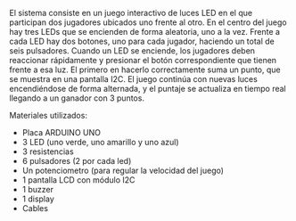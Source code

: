 El sistema consiste en un juego interactivo de luces LED en el que participan dos jugadores ubicados uno frente al otro. En el centro del juego hay tres LEDs que se encienden de forma aleatoria, uno a la vez. Frente a cada LED hay dos botones, uno para cada jugador, haciendo un total de seis pulsadores.
Cuando un LED se enciende, los jugadores deben reaccionar rápidamente y presionar el botón correspondiente que tienen frente a esa luz. El primero en hacerlo correctamente suma un punto, que se muestra en una pantalla I2C. El juego continúa con nuevas luces encendiéndose de forma alternada, y el puntaje se actualiza en tiempo real llegando a un ganador con 3 puntos.

Materiales utilizados:
- Placa ARDUINO UNO
- 3 LED (uno verde, uno amarillo y uno azul)
- 3 resistencias
- 6 pulsadores (2 por cada led)
- Un potenciometro (para regular la velocidad del juego)
- 1 pantalla LCD con módulo I2C
- 1 buzzer
- 1 display
- Cables
